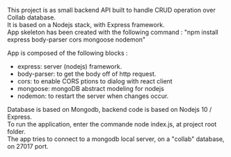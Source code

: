 This project is as small backend API built to handle CRUD operation over Collab database.   
It is based on a Nodejs stack, with Express framework.  
App skeleton has been created with the following command : "npm install express body-parser cors mongoose nodemon"   

App is composed of the following blocks :   
- express: server (nodejs) framework.  
- body-parser: to get the body off of http request.  
- cors: to enable CORS ptions to dialog with react client  
- mongoose: mongoDB abstract modeling for nodejs  
- nodemon: to restart the server when changes occur.  

Database is based on Mongodb, backend code is based on Nodejs  10 / Express.  
To run the application, enter the commande node index.js, at project root folder.  
The app tries to connect to a mongodb local server, on a "collab" database, on 27017 port.  
